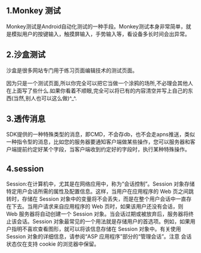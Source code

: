 ﻿**1.Monkey 测试**
-----------
Monkey测试是Android自动化测试的一种手段。Monkey测试本身非常简单，就是模拟用户的按键输入，触摸屏输入，手势输入等，看设备多长时间会出异常。



**2.沙盒测试**
------
沙盒是很多网站专门用于练习页面编辑技术的测试页面。

因为只是一个测试页面,所以你完全可以把它当做一个涂鸦的场所,不必理会其他人在上面写了些什么.如果你看着不顺眼,完全可以将已有的内容清空并写上自己的东西(当然,别人也可以这么做)^_^.



**3.透传消息**
------
SDK提供的一种特殊类型的消息，即CMD，不会存db，也不会走apns推送，类似一种指令型的消息，比如您的服务器要通知客户端做某些操作，您可以服务器和客户端提前约定好某个字段，当客户端收到约定好的字段时，执行某种特殊操作。


## **4.session** ##

Session:在计算机中，尤其是在网络应用中，称为“会话控制”。Session 对象存储特定用户会话所需的属性及配置信息。这样，当用户在应用程序的 Web 页之间跳转时，存储在 Session 对象中的变量将不会丢失，而是在整个用户会话中一直存在下去。当用户请求来自应用程序的 Web 页时，如果该用户还没有会话，则 Web 服务器将自动创建一个 Session 对象。当会话过期或被放弃后，服务器将终止该会话。Session 对象最常见的一个用法就是存储用户的首选项。例如，如果用户指明不喜欢查看图形，就可以将该信息存储在 Session 对象中。有关使用 Session 对象的详细信息，请参阅“ASP 应用程序”部分的“管理会话”。注意 会话状态仅在支持 cookie 的浏览器中保留。
